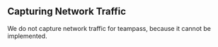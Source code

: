 ## Capturing Network Traffic

We do not capture network traffic for teampass, because it cannot be implemented.
